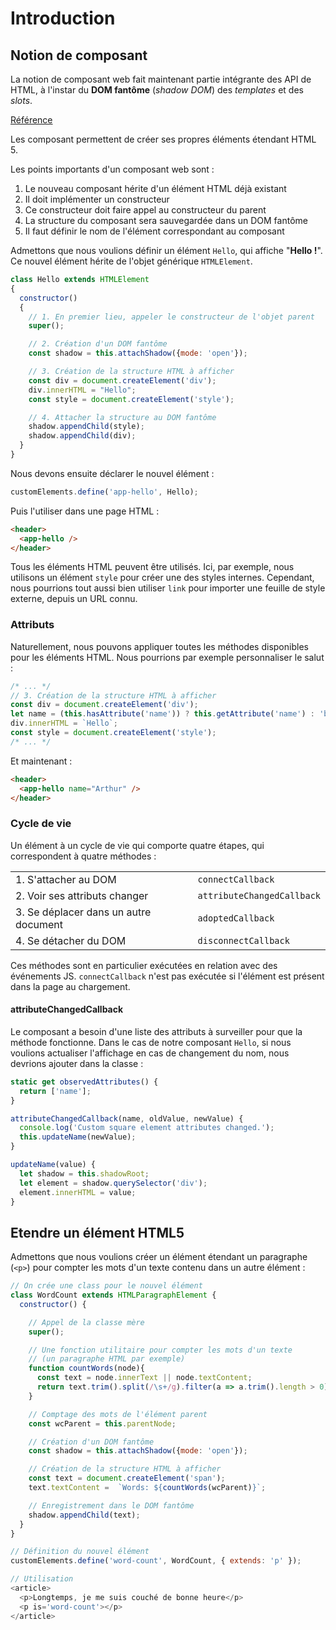 # Introduction

## Notion de composant

La notion de composant web fait maintenant partie intégrante des API de HTML, à l'instar du **DOM fantôme** (_shadow DOM_) des _templates_ et des _slots_.

[Référence](https://developer.mozilla.org/en-US/docs/Web/Web_Components/Using_custom_elements)

Les composant permettent de créer ses propres éléments étendant HTML 5.

Les points importants d'un composant web sont :
1. Le nouveau composant hérite d'un élément HTML déjà existant
2. Il doit implémenter un constructeur
3. Ce constructeur doit faire appel au constructeur du parent
4. La structure du composant sera sauvegardée dans un DOM fantôme
5. Il faut définir le nom de l'élément correspondant au composant

Admettons que nous voulions définir un élément `Hello`, qui affiche "**Hello !**".
Ce nouvel élément hérite de l'objet générique `HTMLElement`.

```js
class Hello extends HTMLElement
{
  constructor()
  {
    // 1. En premier lieu, appeler le constructeur de l'objet parent
    super();

    // 2. Création d'un DOM fantôme
    const shadow = this.attachShadow({mode: 'open'});

    // 3. Création de la structure HTML à afficher
    const div = document.createElement('div');
    div.innerHTML = "Hello";
    const style = document.createElement('style');

    // 4. Attacher la structure au DOM fantôme
    shadow.appendChild(style);
    shadow.appendChild(div);
  }
}
```
Nous devons ensuite déclarer le nouvel élément :
```js
customElements.define('app-hello', Hello);
```
Puis l'utiliser dans une page HTML :
```html
<header>
  <app-hello />
</header>
```
Tous les éléments HTML peuvent être utilisés. Ici, par exemple, nous utilisons un élément `style` pour créer une des styles internes. Cependant, nous pourrions tout aussi bien utiliser `link` pour importer une feuille de style externe, depuis un URL connu.

### Attributs

Naturellement, nous pouvons appliquer toutes les méthodes disponibles pour les éléments HTML. Nous pourrions par exemple personnaliser le salut :
```js
/* ... */
// 3. Création de la structure HTML à afficher
const div = document.createElement('div');
let name = (this.hasAttribute('name')) ? this.getAttribute('name') : 'boy';
div.innerHTML = `Hello`;
const style = document.createElement('style');
/* ... */
```
Et maintenant :
```html
<header>
  <app-hello name="Arthur" />
</header>
```

### Cycle de vie

Un élément à un cycle de vie qui comporte quatre étapes, qui correspondent à quatre méthodes :

|  |  |
|---|---|
| 1. S'attacher au DOM | `connectCallback` |
| 2. Voir ses attributs changer | `attributeChangedCallback` |
| 3. Se déplacer dans un autre document | `adoptedCallback` |
| 4. Se détacher du DOM | `disconnectCallback` |

Ces méthodes sont en particulier exécutées en relation avec des événements JS. `connectCallback` n'est pas exécutée si l'élément est présent dans la page au chargement.

#### attributeChangedCallback

Le composant a besoin d'une liste des attributs à surveiller pour que la méthode fonctionne. Dans le cas de notre composant `Hello`, si nous voulions actualiser l'affichage en cas de changement du nom, nous devrions ajouter dans la classe :
```js
static get observedAttributes() {
  return ['name'];
}

attributeChangedCallback(name, oldValue, newValue) {
  console.log('Custom square element attributes changed.');
  this.updateName(newValue);
}

updateName(value) {
  let shadow = this.shadowRoot;
  let element = shadow.querySelector('div');
  element.innerHTML = value;
}
```

## Etendre un élément HTML5

Admettons que nous voulions créer un élément étendant un paragraphe (`<p>`) pour compter les mots d'un texte contenu dans un autre élément :

```javascript
// On crée une class pour le nouvel élément
class WordCount extends HTMLParagraphElement {
  constructor() {

    // Appel de la classe mère
    super();

    // Une fonction utilitaire pour compter les mots d'un texte
    // (un paragraphe HTML par exemple)
    function countWords(node){
      const text = node.innerText || node.textContent;
      return text.trim().split(/\s+/g).filter(a => a.trim().length > 0).length;
    }

    // Comptage des mots de l'élément parent
    const wcParent = this.parentNode;

    // Création d'un DOM fantôme
    const shadow = this.attachShadow({mode: 'open'});

    // Création de la structure HTML à afficher
    const text = document.createElement('span');
    text.textContent =  `Words: ${countWords(wcParent)}`;

    // Enregistrement dans le DOM fantôme
    shadow.appendChild(text);
  }
}

// Définition du nouvel élément
customElements.define('word-count', WordCount, { extends: 'p' });

// Utilisation
<article>
  <p>Longtemps, je me suis couché de bonne heure</p>
  <p is='word-count'></p>
</article>
```
